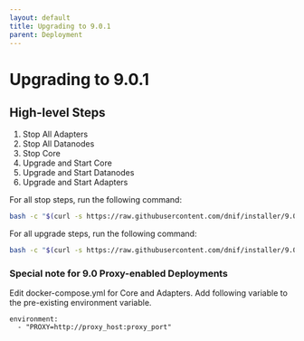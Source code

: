 ```yaml
---
layout: default
title: Upgrading to 9.0.1
parent: Deployment
---
```


# Upgrading to 9.0.1

## High-level Steps
1. Stop All Adapters
2. Stop All Datanodes
3. Stop Core
4. Upgrade and Start Core
5. Upgrade and Start Datanodes
6. Upgrade and Start Adapters

For all stop steps, run the following command:
```sh
bash -c "$(curl -s https://raw.githubusercontent.com/dnif/installer/9.0.1/upgradepre.sh)"
```

For all upgrade steps, run the following command:
```sh
bash -c "$(curl -s https://raw.githubusercontent.com/dnif/installer/9.0.1/upgrade-v9.0.1.sh)"
```

### Special note for 9.0 Proxy-enabled Deployments
Edit docker-compose.yml for Core and Adapters.
Add following variable to the pre-existing environment variable.

```
environment:
  - "PROXY=http://proxy_host:proxy_port"
```
